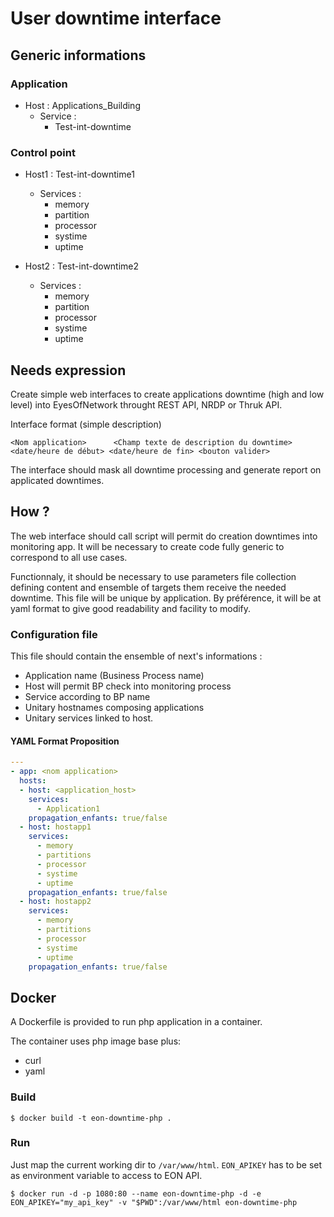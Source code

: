 # User downtime interface

## Generic informations

### Application

- Host : Applications_Building
  - Service :
    - Test-int-downtime

### Control point

- Host1 : Test-int-downtime1
  - Services :
    - memory
    - partition
    - processor
    - systime
    - uptime

- Host2 : Test-int-downtime2
  - Services :
    - memory
    - partition
    - processor
    - systime
    - uptime

## Needs expression

Create simple web interfaces to create applications downtime (high and low level) into EyesOfNetwork throught REST API, NRDP or Thruk API.

Interface format (simple description)
```
<Nom application>      <Champ texte de description du downtime>  <date/heure de début> <date/heure de fin> <bouton valider>
```

The interface should mask all downtime processing and generate report on applicated downtimes.

## How ?

The web interface should call script will permit do creation downtimes into monitoring app.
It will be necessary to create code fully generic to correspond to all use cases.

Functionnaly, it should be necessary to use parameters file collection defining content and ensemble of targets them receive the needed downtime.
This file will be unique by application.
By préférence, it will be at yaml format to give good readability and facility to modify.

### Configuration file

This file should contain the ensemble of next's informations :

- Application name (Business Process name)
- Host will permit BP check into monitoring process
- Service according to BP name
- Unitary hostnames composing applications
- Unitary services linked to host.

#### YAML Format Proposition

```yaml
---
- app: <nom application>
  hosts:
  - host: <application_host>
    services:
      - Application1
    propagation_enfants: true/false
  - host: hostapp1
    services:
      - memory
      - partitions
      - processor
      - systime
      - uptime
    propagation_enfants: true/false
  - host: hostapp2
    services:
      - memory
      - partitions
      - processor
      - systime
      - uptime
    propagation_enfants: true/false
```

## Docker

A Dockerfile is provided to run php application in a container.

The container uses php image base plus:
- curl
- yaml

### Build

```
$ docker build -t eon-downtime-php .
```

### Run

Just map the current working dir to `/var/www/html`. `EON_APIKEY` has to be set as environment variable to access to EON API.

```
$ docker run -d -p 1080:80 --name eon-downtime-php -d -e EON_APIKEY="my_api_key" -v "$PWD":/var/www/html eon-downtime-php
```
